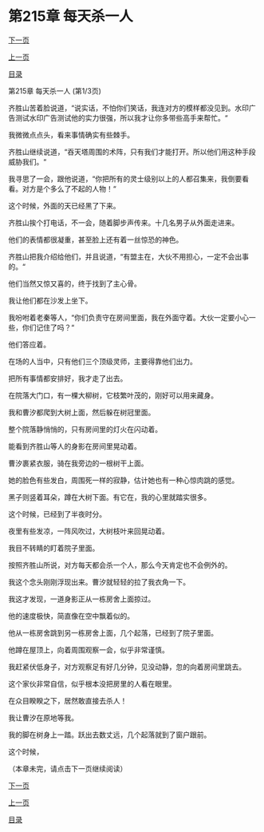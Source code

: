 <h1>第215章   每天杀一人</h1>
            <div><p><a href="./0643_%E7%AC%AC215%E7%AB%A0_%E6%AF%8F%E5%A4%A9%E6%9D%80%E4%B8%80%E4%BA%BA.md">下一页</a></p><p><a href="./0641_%E7%AC%AC214%E7%AB%A0_%E5%90%9E%E5%A4%A9%E5%A1%94.md">上一页</a></p><p><a href="../">目录</a></p></div>
            <div><p>第215章   每天杀一人 (第1/3页)</p><p>齐胜山苦着脸说道，“说实话，不怕你们笑话，我连对方的模样都没见到。水印广告测试水印广告测试他的实力很强，所以我才让你多带些高手来帮忙。“</p><p>我微微点点头，看来事情确实有些棘手。</p><p>齐胜山继续说道，“吞天塔周围的术阵，只有我们才能打开。所以他们用这种手段威胁我们。“</p><p>我寻思了一会，跟他说道，“你把所有的灵士级别以上的人都召集来，我倒要看看。对方是个多么了不起的人物！“</p><p>这个时候，外面的天已经黑了下来。</p><p>齐胜山挨个打电话，不一会，随着脚步声传来。十几名男子从外面走进来。</p><p>他们的表情都很凝重，甚至脸上还有着一丝惊恐的神色。</p><p>齐胜山把我介绍给他们，并且说道，“有盟主在，大伙不用担心，一定不会出事的。“</p><p>他们当然又惊又喜的，终于找到了主心骨。</p><p>我让他们都在沙发上坐下。</p><p>我吩咐着老秦等人，“你们负责守在房间里面，我在外面守着。大伙一定要小心一些，你们记住了吗？“</p><p>他们答应着。</p><p>在场的人当中，只有他们三个顶级灵师，主要得靠他们出力。</p><p>把所有事情都安排好，我才走了出去。</p><p>在院落大门口，有一棵大柳树，它枝繁叶茂的，刚好可以用来藏身。</p><p>我和曹汐都爬到大树上面，然后躲在树冠里面。</p><p>整个院落静悄悄的，只有房间里的灯火在闪动着。</p><p>能看到齐胜山等人的身影在房间里晃动着。</p><p>曹汐裹紧衣服，骑在我旁边的一根树干上面。</p><p>她的脸色有些发白，周围死一样的寂静，估计她也有一种心惊肉跳的感觉。</p><p>黑子则竖着耳朵，蹲在大树下面。有它在，我的心里就踏实很多。</p><p>这个时候，已经到了半夜时分。</p><p>夜里有些发凉，一阵风吹过，大树枝叶来回晃动着。</p><p>我目不转睛的盯着院子里面。</p><p>按照齐胜山所说，对方每天都会杀一个人，那么今天肯定也不会例外的。</p><p>我这个念头刚刚浮现出来。曹汐就轻轻的拉了我衣角一下。</p><p>我这才发现，一道身影正从一栋房舍上面掠过。</p><p>他的速度极快，简直像在空中飘着似的。</p><p>他从一栋房舍跳到另一栋房舍上面，几个起落，已经到了院子里面。</p><p>他蹲在屋顶上，向着周围观察一会，似乎非常谨慎。</p><p>我赶紧伏低身子，对方观察足有好几分钟，见没动静，忽的向着房间里跳去。</p><p>这个家伙非常自信，似乎根本没把房里的人看在眼里。</p><p>在众目睽睽之下，居然敢直接去杀人！</p><p>我让曹汐在原地等我。</p><p>我的脚在树身上一踏。跃出去数丈远，几个起落就到了窗户跟前。</p><p>这个时候，</p><p>（本章未完，请点击下一页继续阅读）</p></div>
            <div><p><a href="./0643_%E7%AC%AC215%E7%AB%A0_%E6%AF%8F%E5%A4%A9%E6%9D%80%E4%B8%80%E4%BA%BA.md">下一页</a></p><p><a href="./0641_%E7%AC%AC214%E7%AB%A0_%E5%90%9E%E5%A4%A9%E5%A1%94.md">上一页</a></p><p><a href="../">目录</a></p></div>
